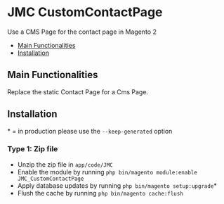 # JMC CustomContactPage

Use a CMS Page for the contact page in Magento 2


 - [Main Functionalities](#markdown-header-main-functionalities)
 - [Installation](#markdown-header-installation)


## Main Functionalities


Replace the static Contact Page for a Cms Page.


## Installation
\* = in production please use the `--keep-generated` option

### Type 1: Zip file

 - Unzip the zip file in `app/code/JMC`
 - Enable the module by running `php bin/magento module:enable JMC_CustomContactPage`
 - Apply database updates by running `php bin/magento setup:upgrade`\*
 - Flush the cache by running `php bin/magento cache:flush`

